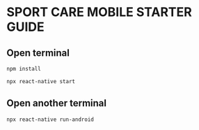 # SPORT CARE MOBILE STARTER GUIDE

## Open terminal

```sh
npm install

npx react-native start
```

## Open another terminal

```sh
npx react-native run-android
```

